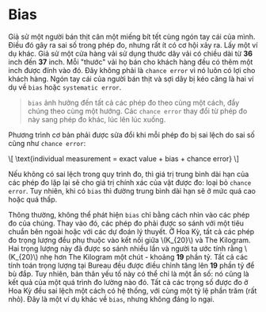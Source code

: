 # Bias

Giả sử một người bán thịt cân một miếng bít tết cùng ngón tay cái của mình. Điều đó gây ra sai số trong phép đo, nhưng rất ít có cơ hội xảy ra. Lấy một ví dụ khác. Giả sử một cửa hàng vải sử dụng thước dây vải có chiều dài từ **36** inch đến **37** inch. Mỗi "thước" vải họ bán cho khách hàng đều có thêm một inch được đính vào đó. Đây không phải là `chance error` vì nó luôn có lợi cho khách hàng. Ngón tay cái của người bán thịt và sợi dây bị kéo căng là hai ví dụ về `bias` hoặc `systematic error`.

> `bias` ảnh hưởng đến tất cả các phép đo theo cùng một cách, đẩy chúng theo cùng một hướng. Các `chance error` thay đổi từ phép đo này sang phép đo khác, lúc lên lúc xuống.

Phương trình cơ bản phải được sửa đổi khi mỗi phép đo bị sai lệch do sai số cũng như `chance error`:

\\[
\text{individual measurement = exact value + bias + chance error}
\\]

Nếu không có sai lệch trong quy trình đo, thì giá trị trung bình dài hạn của các phép đo lặp lại sẽ cho giá trị chính xác của vật được đo: loại bỏ `chance error`. Tuy nhiên, khi có `bias` thì đường trung bình dài hạn sẽ ở mức quá cao hoặc quá thấp.

Thông thường, không thể phát hiện `bias` chỉ bằng cách nhìn vào các phép đo của chúng. Thay vào đó, các phép đo phải được so sánh với một tiêu chuẩn bên ngoài hoặc với các dự đoán lý thuyết. Ở Hoa Kỳ, tất cả các phép đo trọng lượng đều phụ thuộc vào kết nối giữa \\(K_{20}\\) và The Kilogram. Hai trọng lượng này đã được so sánh nhiều lần và người ta ước tính rằng \\(K_{20}\\) nhẹ hơn The Kilogram một chút - khoảng **19** phần tỷ. Tất cả các tính toán trọng lượng tại Bureau đều được điều chỉnh tăng lên **19** phần tỷ để bù đắp. Tuy nhiên, bản thân yếu tố này có thể chỉ là một ẩn số: nó cũng là kết quả của một quá trình đo lường nào đó. Tất cả các trọng số được đo ở Hoa Kỳ đều sai lệch một cách có hệ thống, với cùng một tỷ lệ phần trăm (rất nhỏ). Đây là một ví dụ khác về `bias`, nhưng không đáng lo ngại.
